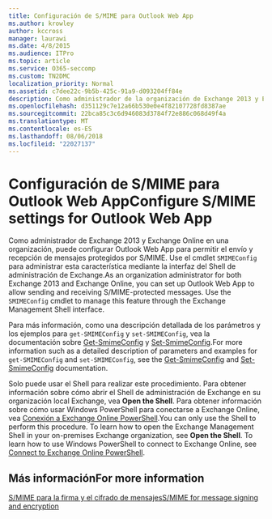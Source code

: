 ```yaml
---
title: Configuración de S/MIME para Outlook Web App
ms.author: krowley
author: kccross
manager: laurawi
ms.date: 4/8/2015
ms.audience: ITPro
ms.topic: article
ms.service: O365-seccomp
ms.custom: TN2DMC
localization_priority: Normal
ms.assetid: c7dee22c-9b5b-425c-91a9-d093204ff84e
description: Como administrador de la organización de Exchange 2013 y Exchange Online, puede configurar Outlook Web App para permitir enviar y recibir mensajes S/MIME-protegida. Use el cmdlet SMIMEConfig para administrar esta característica a través de la interfaz de Shell de administración de Exchange.
ms.openlocfilehash: d351129c7e12a66b530e0e4f82107728fd8387ae
ms.sourcegitcommit: 22bca85c3c6d946083d3784f72e886c068d49f4a
ms.translationtype: MT
ms.contentlocale: es-ES
ms.lasthandoff: 08/06/2018
ms.locfileid: "22027137"
---
```

# <a name="configure-smime-settings-for-outlook-web-app"></a><span data-ttu-id="42563-104">Configuración de S/MIME para Outlook Web App</span><span class="sxs-lookup"><span data-stu-id="42563-104">Configure S/MIME settings for Outlook Web App</span></span>

<span data-ttu-id="42563-p102">Como administrador de Exchange 2013 y Exchange Online en una organización, puede configurar Outlook Web App para permitir el envío y recepción de mensajes protegidos por S/MIME. Use el cmdlet  `SMIMEConfig` para administrar esta característica mediante la interfaz del Shell de administración de Exchange.</span><span class="sxs-lookup"><span data-stu-id="42563-p102">As an organization administrator for both Exchange 2013 and Exchange Online, you can set up Outlook Web App to allow sending and receiving S/MIME-protected messages. Use the  `SMIMEConfig` cmdlet to manage this feature through the Exchange Management Shell interface.</span></span> 
  
<span data-ttu-id="42563-107">Para más información, como una descripción detallada de los parámetros y los ejemplos para  `get-SMIMEConfig` y  `set-SMIMEConfig`, vea la documentación sobre [Get-SmimeConfig](http://technet.microsoft.com/library/4b29fa89-0840-4fe9-8885-019fcef2e02b.aspx) y [Set-SmimeConfig](http://technet.microsoft.com/library/de357ce0-8143-4c36-8032-026292fc63f0.aspx).</span><span class="sxs-lookup"><span data-stu-id="42563-107">For more information such as a detailed description of parameters and examples for  `get-SMIMEConfig` and  `set-SMIMEConfig`, see the [Get-SmimeConfig](http://technet.microsoft.com/library/4b29fa89-0840-4fe9-8885-019fcef2e02b.aspx) and [Set-SmimeConfig](http://technet.microsoft.com/library/de357ce0-8143-4c36-8032-026292fc63f0.aspx) documentation.</span></span> 
  
<span data-ttu-id="42563-p103">Solo puede usar el Shell para realizar este procedimiento. Para obtener información sobre cómo abrir el Shell de administración de Exchange en su organización local Exchange, vea **Open the Shell**. Para obtener información sobre cómo usar Windows PowerShell para conectarse a Exchange Online, vea [Conexión a Exchange Online PowerShell](https://go.microsoft.com/fwlink/p/?linkid=396554).</span><span class="sxs-lookup"><span data-stu-id="42563-p103">You can only use the Shell to perform this procedure. To learn how to open the Exchange Management Shell in your on-premises Exchange organization, see **Open the Shell**. To learn how to use Windows PowerShell to connect to Exchange Online, see [Connect to Exchange Online PowerShell](https://go.microsoft.com/fwlink/p/?linkid=396554).</span></span>
  
## <a name="for-more-information"></a><span data-ttu-id="42563-111">Más información</span><span class="sxs-lookup"><span data-stu-id="42563-111">For more information</span></span>

[<span data-ttu-id="42563-112">S/MIME para la firma y el cifrado de mensajes</span><span class="sxs-lookup"><span data-stu-id="42563-112">S/MIME for message signing and encryption</span></span>](s-mime-for-message-signing-and-encryption.md)
  

